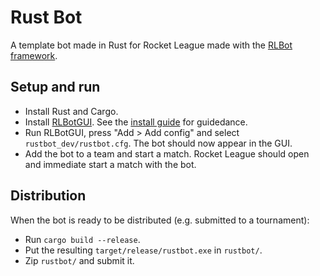 # Rust Bot
A template bot made in Rust for Rocket League made with the [RLBot framework](https://github.com/RLBot/RLBot).

## Setup and run
- Install Rust and Cargo.
- Install [RLBotGUI](http://rlbot.org/). See the [install guide](https://www.youtube.com/watch?v=oXkbizklI2U) for guidedance.
- Run RLBotGUI, press "Add > Add config" and select `rustbot_dev/rustbot.cfg`. The bot should now appear in the GUI.
- Add the bot to a team and start a match. Rocket League should open and immediate start a match with the bot.

## Distribution
When the bot is ready to be distributed (e.g. submitted to a tournament):
- Run `cargo build --release`.
- Put the resulting `target/release/rustbot.exe` in `rustbot/`.
- Zip `rustbot/` and submit it.
